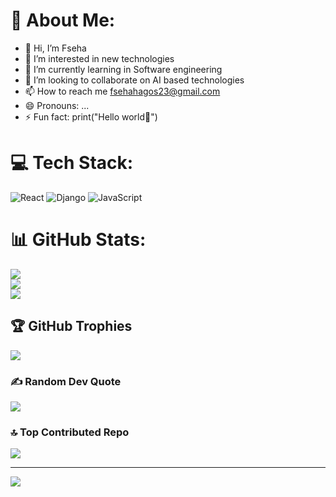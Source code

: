 

<!---
fseha-hagos/fseha-hagos is a ✨ special ✨ repository because its `README.md` (this file) appears on your GitHub profile.
You can click the Preview link to take a look at your changes.
--->
# 💫 About Me:
- 👋 Hi, I’m Fseha
- 👀 I’m interested in new technologies 
- 🌱 I’m currently learning in Software engineering
- 💞️ I’m looking to collaborate on AI based technologies 
- 📫 How to reach me fsehahagos23@gmail.com
- 😄 Pronouns: ...
- ⚡ Fun fact: print("Hello world🥰")
# 💻 Tech Stack:
![React](https://img.shields.io/badge/react-%2320232a.svg?style=for-the-badge&logo=react&logoColor=%2361DAFB) ![Django](https://img.shields.io/badge/django-%23092E20.svg?style=for-the-badge&logo=django&logoColor=white) ![JavaScript](https://img.shields.io/badge/javascript-%23323330.svg?style=for-the-badge&logo=javascript&logoColor=%23F7DF1E)
# 📊 GitHub Stats:
![](https://github-readme-stats.vercel.app/api?username=fseha-hagos&theme=dark&hide_border=false&include_all_commits=true&count_private=true)<br/>
![](https://github-readme-streak-stats.herokuapp.com/?user=fseha-hagos&theme=dark&hide_border=false)<br/>
![](https://github-readme-stats.vercel.app/api/top-langs/?username=fseha-hagos&theme=dark&hide_border=false&include_all_commits=true&count_private=true&layout=compact)

## 🏆 GitHub Trophies
![](https://github-profile-trophy.vercel.app/?username=fseha-hagos&theme=one_dark_pro&no-frame=false&no-bg=false&margin-w=4)

### ✍️ Random Dev Quote
![](https://quotes-github-readme.vercel.app/api?type=horizontal&theme=radical)

### 🔝 Top Contributed Repo
![](https://github-contributor-stats.vercel.app/api?username=fseha-hagos&limit=5&theme=dark&combine_all_yearly_contributions=true)

---
[![](https://visitcount.itsvg.in/api?id=fseha-hagos&icon=0&color=0)](https://visitcount.itsvg.in)

<!-- Proudly created with GPRM ( https://gprm.itsvg.in ) -->
